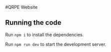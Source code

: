 
  #QRPE Website

  ## Running the code

  Run `npm i` to install the dependencies.

  Run `npm run dev` to start the development server.
  
